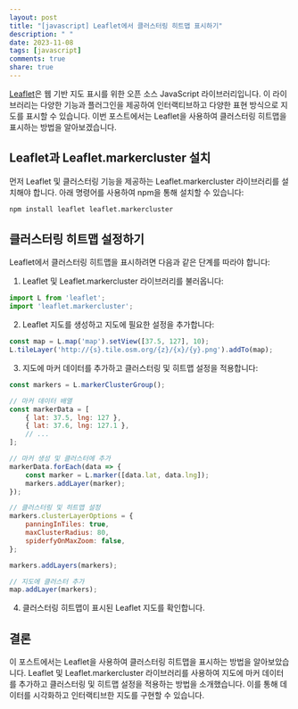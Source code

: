 ```yaml
---
layout: post
title: "[javascript] Leaflet에서 클러스터링 히트맵 표시하기"
description: " "
date: 2023-11-08
tags: [javascript]
comments: true
share: true
---
```


[Leaflet](https://leafletjs.com/)은 웹 기반 지도 표시를 위한 오픈 소스 JavaScript 라이브러리입니다. 이 라이브러리는 다양한 기능과 플러그인을 제공하여 인터랙티브하고 다양한 표현 방식으로 지도를 표시할 수 있습니다. 이번 포스트에서는 Leaflet을 사용하여 클러스터링 히트맵을 표시하는 방법을 알아보겠습니다.

## Leaflet과 Leaflet.markercluster 설치

먼저 Leaflet 및 클러스터링 기능을 제공하는 Leaflet.markercluster 라이브러리를 설치해야 합니다. 아래 명령어를 사용하여 npm을 통해 설치할 수 있습니다:

```bash
npm install leaflet leaflet.markercluster
```

## 클러스터링 히트맵 설정하기

Leaflet에서 클러스터링 히트맵을 표시하려면 다음과 같은 단계를 따라야 합니다:

1. Leaflet 및 Leaflet.markercluster 라이브러리를 불러옵니다:

```javascript
import L from 'leaflet';
import 'leaflet.markercluster';
```

2. Leaflet 지도를 생성하고 지도에 필요한 설정을 추가합니다:

```javascript
const map = L.map('map').setView([37.5, 127], 10);
L.tileLayer('http://{s}.tile.osm.org/{z}/{x}/{y}.png').addTo(map);
```

3. 지도에 마커 데이터를 추가하고 클러스터링 및 히트맵 설정을 적용합니다:

```javascript
const markers = L.markerClusterGroup();

// 마커 데이터 배열
const markerData = [
    { lat: 37.5, lng: 127 },
    { lat: 37.6, lng: 127.1 },
    // ...
];

// 마커 생성 및 클러스터에 추가
markerData.forEach(data => {
    const marker = L.marker([data.lat, data.lng]);
    markers.addLayer(marker);
});

// 클러스터링 및 히트맵 설정
markers.clusterLayerOptions = { 
    panningInTiles: true,
    maxClusterRadius: 80,
    spiderfyOnMaxZoom: false,
};

markers.addLayers(markers);

// 지도에 클러스터 추가
map.addLayer(markers);
```

4. 클러스터링 히트맵이 표시된 Leaflet 지도를 확인합니다.

## 결론

이 포스트에서는 Leaflet을 사용하여 클러스터링 히트맵을 표시하는 방법을 알아보았습니다. Leaflet 및 Leaflet.markercluster 라이브러리를 사용하여 지도에 마커 데이터를 추가하고 클러스터링 및 히트맵 설정을 적용하는 방법을 소개했습니다. 이를 통해 데이터를 시각화하고 인터랙티브한 지도를 구현할 수 있습니다.